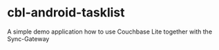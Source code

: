 cbl-android-tasklist
====================

A simple demo application how to use Couchbase Lite together with the Sync-Gateway
